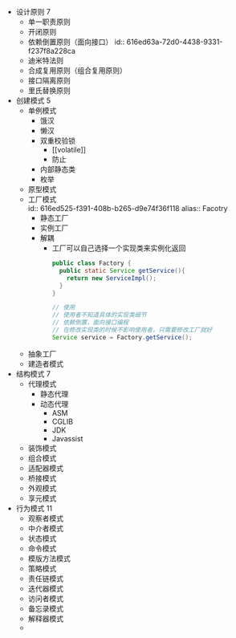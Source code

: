 - 设计原则 7
	- 单一职责原则
	- 开闭原则
	- 依赖倒置原则（面向接口）
	  id:: 616ed63a-72d0-4438-9331-f237f8a228ca
	- 迪米特法则
	- 合成复用原则（组合复用原则）
	- 接口隔离原则
	- 里氏替换原则
- 创建模式 5
	- 单例模式
		- 饿汉
		- 懒汉
		- 双重校验锁
			- [[volatile]]
			- 防止
		- 内部静态类
		- 枚举
	- 原型模式
	- 工厂模式  
	  id:: 616ed525-f391-408b-b265-d9e74f36f118
	  alias:: Facotry
		- 静态工厂
		- 实例工厂
		- 解耦
			- 工厂可以自己选择一个实现类来实例化返回
			  ```java
			  public class Factory {
			    public static Service getService(){
			      return new ServiceImpl();
			    }
			  }
			  
			  // 使用
			  // 使用者不知道具体的实现类细节
			  // 依赖倒置，面向接口编程
			  // 在修改实现类的时候不影响使用者，只需要修改工厂就好
			  Service service = Factory.getService();
			  ```
	- 抽象工厂
	- 建造者模式
- 结构模式 7
	- 代理模式
		- 静态代理
		- 动态代理
			- ASM
			- CGLIB
			- JDK
			- Javassist
	- 装饰模式
	- 组合模式
	- 适配器模式
	- 桥接模式
	- 外观模式
	- 享元模式
- 行为模式 11
	- 观察者模式
	- 中介者模式
	- 状态模式
	- 命令模式
	- 模版方法模式
	- 策略模式
	- 责任链模式
	- 迭代器模式
	- 访问者模式
	- 备忘录模式
	- 解释器模式
	-